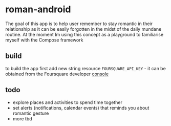 
# roman-android  
The goal of this app is to help user remember to stay romantic in their relationship as it can be easily forgotten in the midst of the daily mundane routine. At the moment Im using this concept as a playground to familiarise myself with the Compose framework  
  
## build  
to build the app first add new string resource `FOURSQUARE_API_KEY` - it can be obtained from the Foursquare developer [console](https://foursquare.com/developers/)

## todo  
- explore places and activities to spend time together  
- set alerts (notifications, calendar events) that reminds you about romantic gesture  
- more tbd
